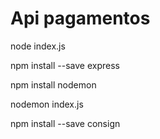# Api pagamentos


node index.js

npm install --save express


npm install nodemon


nodemon index.js


npm install --save consign
